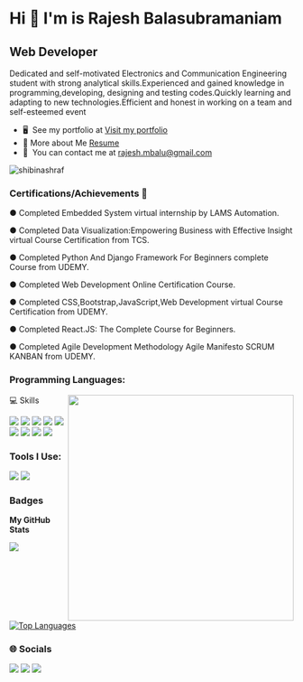 Hi 👋 I'm is Rajesh Balasubramaniam
=======================================

Web Developer
-------------

Dedicated and self-motivated Electronics and Communication Engineering student with strong analytical skills.Experienced and gained knowledge in programming,developing, designing and testing codes.Quickly learning and adapting to new technologies.Efficient and honest in working on a team and self-esteemed event

* 🖥️  See my portfolio at [Visit my portfolio](http://https://rb4807.github.io/rajesh-portfolio/)
* 🧾  More about Me [Resume](http://drive.google.com/file/d/1hiVmpNNFNKlyFOxdytJ6lcwY8Nzj2L8j/view?usp=drivesdk)
* 📩  You can contact me at [rajesh.mbalu@gmail.com](mailto:rajesh.mbalu@gmail.com)

<p align="left"> <img src="https://komarev.com/ghpvc/?username=shibinashraf&label=Profile%20views&color=0e75b6&style=flat" alt="shibinashraf" /> </p>


<h3 align="left">Certifications/Achievements 🥉</h3>


●	Completed Embedded System virtual internship by LAMS Automation.

●	Completed Data Visualization:Empowering Business with Effective Insight virtual Course Certification from TCS.

●	Completed Python And Django Framework For Beginners complete Course from UDEMY.

● Completed Web Development Online Certification Course.

●	Completed CSS,Bootstrap,JavaScript,Web Development virtual Course Certification from UDEMY.

●	Completed React.JS: The Complete Course for Beginners.

● Completed Agile Development Methodology Agile Manifesto SCRUM KANBAN from UDEMY.

<h3 align="left">Programming Languages:</h3>
💻 Skills 
<img align="right" width="400" src="https://webcodes.net/wp-content/uploads/2020/11/python-2.gif">
<p>
  <img src="https://img.shields.io/badge/Python-3776AB?style=for-the-badge&logo=python&logoColor=white" />
  <img src="https://img.shields.io/badge/django-%23092E20.svg?style=for-the-badge&logo=django&logoColor=white" />
  <img src="https://img.shields.io/badge/HTML5-E34F26?style=for-the-badge&logo=html5&logoColor=white" />
  <img src="https://img.shields.io/badge/CSS3-1572B6?style=for-the-badge&logo=css3&logoColor=white" />
  <img src="https://img.shields.io/badge/C-00599C?style=for-the-badge&logo=c&logoColor=white" />
  <img src="https://img.shields.io/badge/javascript-%23323330.svg?style=for-the-badge&logo=javascript&logoColor=%23F7DF1E" />
  <img src="https://img.shields.io/badge/Tailwind-1572B6?style=for-the-badge&logo=tailwind&logoColor=white" />
  <img src="https://img.shields.io/badge/bootstrap-%23563D7C.svg?style=for-the-badge&logo=bootstrap&logoColor=white" />
  <img src="https://img.shields.io/badge/postgres-%23316192.svg?style=for-the-badge&logo=postgresql&logoColor=white"/>
 </p>
  <h3 align="left">Tools I Use:</h3>
  <p>
  <img src="https://img.shields.io/badge/Visual_Studio_Code-0078D4?style=for-the-badge&logo=visual%20studio%20code&logoColor=white" />
  <img src="https://img.shields.io/badge/Visual_Studio-5C2D91?style=for-the-badge&logo=visual%20studio&logoColor=white" />
</p>



### Badges 

<b>My GitHub Stats</b>

<a href="http://www.github.com/rb4807"><img src="https://github-readme-streak-stats.herokuapp.com/?user=rb4807&stroke=ffffff&background=1c1917&ring=0891b2&fire=0891b2&currStreakNum=ffffff&currStreakLabel=0891b2&sideNums=ffffff&sideLabels=ffffff&dates=ffffff&hide_border=true" /></a>

<a href="https://github.com/rb4807" align="left"><img src="https://github-readme-stats.vercel.app/api/top-langs/?username=rb4807&langs_count=10&title_color=0891b2&text_color=ffffff&icon_color=0891b2&bg_color=1c1917&hide_border=true&locale=en&custom_title=Top%20%Languages" alt="Top Languages" /></a>
  
### 🌐 Socials
 <p>
<img src="https://img.shields.io/badge/LinkedIn-%230077B5.svg?logo=linkedin&logoColor=white](https://linkedin.com/in/https://www.linkedin.com/in/rajesh-mbalu" /> 
<img src="https://img.shields.io/badge/Instagram-%23E4405F.svg?logo=Instagram&logoColor=white](https://instagram.com/https://instagram.com/https://instagram.com/_._r__b_._)" />
<img src="https://img.shields.io/badge/Facebook-%231877F2.svg?logo=Facebook&logoColor=white](https://facebook.com/https://www.facebook.com/rajesh.balasubramanyam.3?mibextid=ZbWKwL )" />
 
